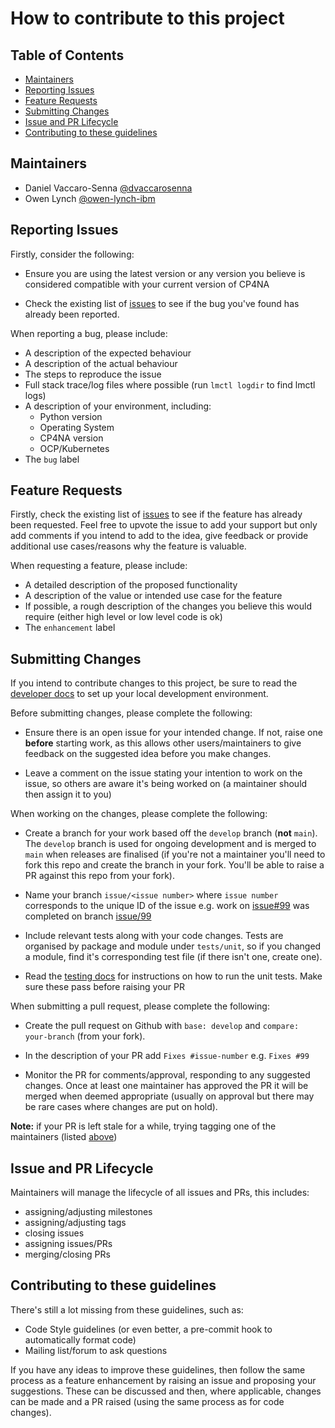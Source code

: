 # How to contribute to this project

## Table of Contents

- [Maintainers](#maintainers)
- [Reporting Issues](#reporting-issues)
- [Feature Requests](#feature-requests)
- [Submitting Changes](#submitting-changes)
- [Issue and PR Lifecycle](#issue-and-pr-lifecycle)
- [Contributing to these guidelines](#contributing-to-these-guidelines)

## Maintainers

- Daniel Vaccaro-Senna [@dvaccarosenna](https://github.com/dvaccarosenna)
- Owen Lynch [@owen-lynch-ibm](https://github.com/owen-lynch-ibm)

## Reporting Issues

Firstly, consider the following:

- Ensure you are using the latest version or any version you believe is considered compatible with your current version of CP4NA

- Check the existing list of [issues](https://github.com/IBM/lmctl/issues) to see if the bug you've found has already been reported.

When reporting a bug, please include:

- A description of the expected behaviour
- A description of the actual behaviour
- The steps to reproduce the issue
- Full stack trace/log files where possible (run `lmctl logdir` to find lmctl logs)
- A description of your environment, including:
    - Python version
    - Operating System
    - CP4NA version
    - OCP/Kubernetes
- The `bug` label

## Feature Requests

Firstly, check the existing list of [issues](https://github.com/IBM/lmctl/issues) to see if the feature has already been requested. Feel free to upvote the issue to add your support but only add comments if you intend to add to the idea, give feedback or provide additional use cases/reasons why the feature is valuable.

When requesting a feature, please include:

- A detailed description of the proposed functionality
- A description of the value or intended use case for the feature
- If possible, a rough description of the changes you believe this would require (either high level or low level code is ok)
- The `enhancement` label

## Submitting Changes

If you intend to contribute changes to this project, be sure to read the [developer docs](developer_docs/developer_env.md) to set up your local development environment.

Before submitting changes, please complete the following:

- Ensure there is an open issue for your intended change. If not, raise one **before** starting work, as this allows other users/maintainers to give feedback on the suggested idea before you make changes.

- Leave a comment on the issue stating your intention to work on the issue, so others are aware it's being worked on (a maintainer should then assign it to you)

When working on the changes, please complete the following:

- Create a branch for your work based off the `develop` branch (**not** `main`). The `develop` branch is used for ongoing development and is merged to `main` when releases are finalised (if you're not a maintainer you'll need to fork this repo and create the branch in your fork. You'll be able to raise a PR against this repo from your fork). 

- Name your branch `issue/<issue number>` where `issue number` corresponds to the unique ID of the issue e.g. work on [issue#99](https://github.com/IBM/lmctl/issues/99) was completed on branch [issue/99](https://github.com/IBM/lmctl/pull/100)

- Include relevant tests along with your code changes. Tests are organised by package and module under `tests/unit`, so if you changed a module, find it's corresponding test file (if there isn't one, create one).

- Read the [testing docs](developer_docs/testing.md) for instructions on how to run the unit tests. Make sure these pass before raising your PR

 When submitting a pull request, please complete the following:

- Create the pull request on Github with `base: develop` and `compare: your-branch` (from your fork). 

- In the description of your PR add `Fixes #issue-number` e.g. `Fixes #99` 

- Monitor the PR for comments/approval, responding to any suggested changes. Once at least one maintainer has approved the PR it will be merged when deemed appropriate (usually on approval but there may be rare cases where changes are put on hold). 

**Note:** if your PR is left stale for a while, trying tagging one of the maintainers (listed [above](#maintainers))

## Issue and PR Lifecycle

Maintainers will manage the lifecycle of all issues and PRs, this includes:

- assigning/adjusting milestones
- assigning/adjusting tags
- closing issues
- assigning issues/PRs
- merging/closing PRs

## Contributing to these guidelines

There's still a lot missing from these guidelines, such as:

- Code Style guidelines (or even better, a pre-commit hook to automatically format code)
- Mailing list/forum to ask questions

If you have any ideas to improve these guidelines, then follow the same process as a feature enhancement by raising an issue and proposing your suggestions. These can be discussed and then, where applicable, changes can be made and a PR raised (using the same process as for code changes).
